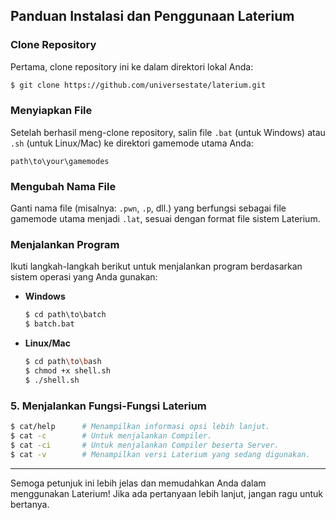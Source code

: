 ## Panduan Instalasi dan Penggunaan Laterium

### **Clone Repository**
Pertama, clone repository ini ke dalam direktori lokal Anda:
```bash
$ git clone https://github.com/universestate/laterium.git
```

### **Menyiapkan File**
Setelah berhasil meng-clone repository, salin file `.bat` (untuk Windows) atau `.sh` (untuk Linux/Mac) ke direktori gamemode utama Anda:
```
path\to\your\gamemodes
```

### **Mengubah Nama File**
Ganti nama file (misalnya: `.pwn`, `.p`, dll.) yang berfungsi sebagai file gamemode utama menjadi `.lat`, sesuai dengan format file sistem Laterium.

### **Menjalankan Program**
Ikuti langkah-langkah berikut untuk menjalankan program berdasarkan sistem operasi yang Anda gunakan:

- **Windows**  
  ```bat
  $ cd path\to\batch
  $ batch.bat
  ```
- **Linux/Mac**  
  ```sh
  $ cd path\to\bash
  $ chmod +x shell.sh
  $ ./shell.sh
  ```

### 5. **Menjalankan Fungsi-Fungsi Laterium**
  ```bash
  $ cat/help      # Menampilkan informasi opsi lebih lanjut.
  $ cat -c        # Untuk menjalankan Compiler.
  $ cat -ci       # Untuk menjalankan Compiler beserta Server.
  $ cat -v        # Menampilkan versi Laterium yang sedang digunakan.
  ```

---

Semoga petunjuk ini lebih jelas dan memudahkan Anda dalam menggunakan Laterium! Jika ada pertanyaan lebih lanjut, jangan ragu untuk bertanya.
